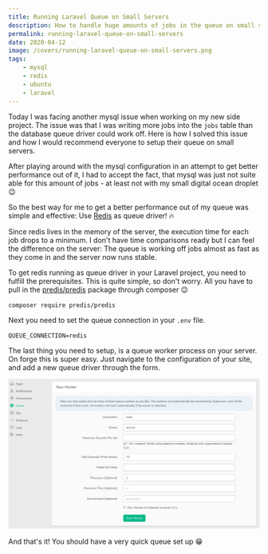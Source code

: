 ```yaml
---
title: Running Laravel Queue on Small Servers
description: How to handle huge amounts of jobs in the queue on small servers.
permalink: running-laravel-queue-on-small-servers
date: 2020-04-12
image: /covers/running-laravel-queue-on-small-servers.png
tags:
    - mysql
    - redis
    - ubuntu
    - laravel 
---
```


Today I was facing another mysql issue when working on my new side project. The issue was that I was writing more jobs into the `jobs` table than the database queue driver could work off. Here is how I solved this issue and how I would recommend everyone to setup their queue on small servers.

<!-- more -->

After playing around with the mysql configuration in an attempt to get better performance out of it, I had to accept the fact, that mysql was just not suite able for this amount of jobs - at least not with my small digital ocean droplet 😉

So the best way for me to get a better performance out of my queue was simple and effective: Use [Redis](https://redis.io/) as queue driver! 🔥

Since redis lives in the memory of the server, the execution time for each job drops to a minimum. I don't have time comparisons ready but I can feel the difference on the server: The queue is working off jobs almost as fast as they come in and the server now runs stable.

To get redis running as queue driver in your Laravel project, you need to fulfill the prerequisites. This is quite simple, so don't worry. All you have to pull in the [predis/predis](https://packagist.org/packages/predis/predis) package through composer 😉

```bash
composer require predis/predis
```

Next you need to set the queue connection in your `.env` file.

```
QUEUE_CONNECTION=redis
```

The last thing you need to setup, is a queue worker process on your server. On forge this is super easy. Just navigate to the configuration of your site, and add a new queue driver through the form.

![Forge Queue Driver Configuration](./forge-queue-worker-configuration.png)

And that's it! You should have a very quick queue set up 😁

